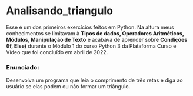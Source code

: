 # Analisando_triangulo
Esse é um dos primeiros exercícios feitos em Python. Na altura meus conhecimentos se limitavam à **Tipos de dados, Operadores Aritméticos, Módulos, Manipulação de Texto** e acabava de aprender sobre **Condições (If, Else)** durante o Módulo 1 do curso Python 3 da Plataforma Curso e Vídeo que foi concluído em abril de 2022.

### Enunciado:

Desenvolva um programa que leia o comprimento de três retas e diga ao usuário se elas podem ou não formar um triângulo.
